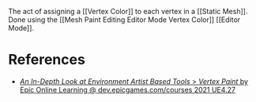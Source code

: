 The act of assigning a [[Vertex Color]] to each vertex in a [[Static Mesh]].
Done using the [[Mesh Paint Editing Editor Mode Vertex Color]] [[Editor Mode]].


# References

- [_An In-Depth Look at Environment Artist Based Tools_ > _Vertex Paint_ by Epic Online Learning @ dev.epicgames.com/courses 2021 UE4.27](https://dev.epicgames.com/community/learning/courses/3G/unreal-engine-an-in-depth-look-at-environment-artist-based-tools/WvD/unreal-engine-vertex-paint)
